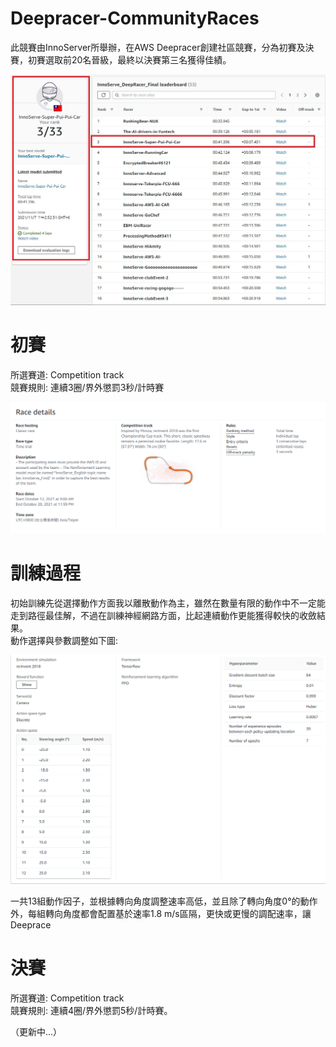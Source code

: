 # Deepracer-CommunityRaces
此競賽由InnoServer所舉辦，在AWS Deepracer創建社區競賽，分為初賽及決賽，初賽選取前20名晉級，最終以決賽第三名獲得佳績。  

<img src = "https://github.com/ZaWaLuDo77/Deepracer-CommunityRaces/blob/main/picture/InnoServe-Super-Pui-Pui-Car-2.jpg"  width = "575"/>

# 初賽
所選賽道: Competition track  
競賽規則: 連續3圈/界外懲罰3秒/計時賽  
  
<img src = "https://github.com/ZaWaLuDo77/Deepracer-CommunityRaces/blob/main/picture/002.png" width = "575"/>  

# 訓練過程
初始訓練先從選擇動作方面我以離散動作為主，雖然在數量有限的動作中不一定能走到路徑最佳解，不過在訓練神經網路方面，比起連續動作更能獲得較快的收斂結果。  
動作選擇與參數調整如下圖:  
  
<img src = "https://github.com/ZaWaLuDo77/Deepracer-CommunityRaces/blob/main/picture/test1-3.png" width = "775"/>  
  
一共13組動作因子，並根據轉向角度調整速率高低，並且除了轉向角度0°的動作外，每組轉向角度都會配置基於速率1.8 m/s區隔，更快或更慢的調配速率，讓Deeprace 
  
# 決賽
所選賽道: Competition track  
競賽規則: 連續4圈/界外懲罰5秒/計時賽。

（更新中...）
  
